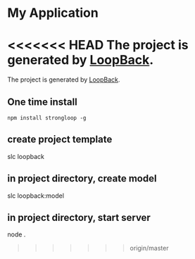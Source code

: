 # My Application

<<<<<<< HEAD
The project is generated by [LoopBack](http://loopback.io).
=======
The project is generated by [LoopBack](http://loopback.io).

## One time install
 `npm install strongloop -g`

## create project template
 slc loopback

## in project directory, create model
 slc loopback:model

## in project directory, start server
node .
>>>>>>> origin/master
